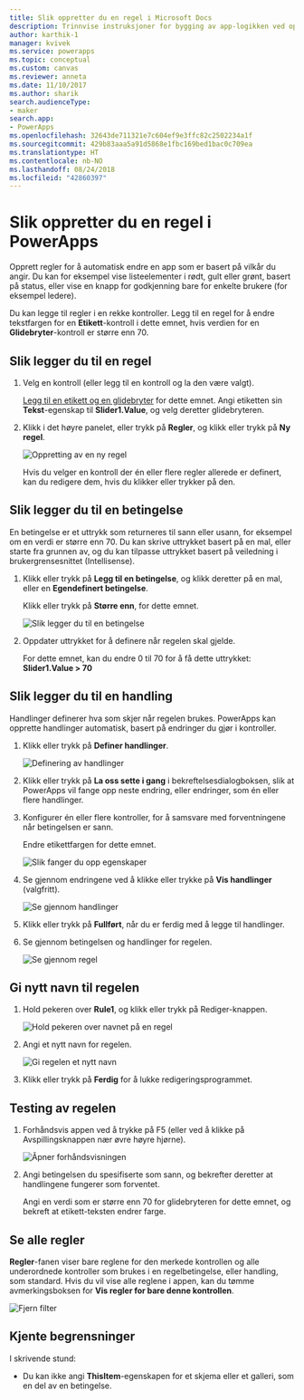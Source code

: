 ```yaml
---
title: Slik oppretter du en regel i Microsoft Docs
description: Trinnvise instruksjoner for bygging av app-logikken ved oppretting av regler
author: karthik-1
manager: kvivek
ms.service: powerapps
ms.topic: conceptual
ms.custom: canvas
ms.reviewer: anneta
ms.date: 11/10/2017
ms.author: sharik
search.audienceType:
- maker
search.app:
- PowerApps
ms.openlocfilehash: 32643de711321e7c604ef9e3ffc82c2502234a1f
ms.sourcegitcommit: 429b83aaa5a91d5868e1fbc169bed1bac0c709ea
ms.translationtype: HT
ms.contentlocale: nb-NO
ms.lasthandoff: 08/24/2018
ms.locfileid: "42860397"
---
```

# <a name="create-a-rule-in-powerapps"></a>Slik oppretter du en regel i PowerApps
Opprett regler for å automatisk endre en app som er basert på vilkår du angir. Du kan for eksempel vise listeelementer i rødt, gult eller grønt, basert på status, eller vise en knapp for godkjenning bare for enkelte brukere (for eksempel ledere).

Du kan legge til regler i en rekke kontroller. Legg til en regel for å endre tekstfargen for en **Etikett**-kontroll i dette emnet, hvis verdien for en **Glidebryter**-kontroll er større enn 70.

## <a name="add-a-rule"></a>Slik legger du til en regel
1. Velg en kontroll (eller legg til en kontroll og la den være valgt).

    [Legg til en etikett og en glidebryter](add-configure-controls.md) for dette emnet. Angi etiketten sin **Tekst**-egenskap til **Slider1.Value**, og velg deretter glidebryteren.

1. Klikk i det høyre panelet, eller trykk på **Regler**, og klikk eller trykk på **Ny regel**.

    ![Oppretting av en ny regel](./media/working-with-rules/new-rule.png)

    Hvis du velger en kontroll der én eller flere regler allerede er definert, kan du redigere dem, hvis du klikker eller trykker på den.  

## <a name="add-a-condition"></a>Slik legger du til en betingelse
En betingelse er et uttrykk som returneres til sann eller usann, for eksempel om en verdi er større enn 70. Du kan skrive uttrykket basert på en mal, eller starte fra grunnen av, og du kan tilpasse uttrykket basert på veiledning i brukergrensesnittet (Intellisense).

1. Klikk eller trykk på **Legg til en betingelse**, og klikk deretter på en mal, eller en **Egendefinert betingelse**.

    Klikk eller trykk på **Større enn**, for dette emnet.

    ![Slik legger du til en betingelse](./media/working-with-rules/rule-conditions.png)

1. Oppdater uttrykket for å definere når regelen skal gjelde.

    For dette emnet, kan du endre 0 til 70 for å få dette uttrykket:  <br>**Slider1.Value > 70**

## <a name="add-an-action"></a>Slik legger du til en handling
Handlinger definerer hva som skjer når regelen brukes. PowerApps kan opprette handlinger automatisk, basert på endringer du gjør i kontroller.

1. Klikk eller trykk på **Definer handlinger**.

    ![Definering av handlinger](./media/working-with-rules/rule-define-actions.png)

1. Klikk eller trykk på **La oss sette i gang** i bekreftelsesdialogboksen, slik at PowerApps vil fange opp neste endring, eller endringer, som én eller flere handlinger.

1. Konfigurer én eller flere kontroller, for å samsvare med forventningene når betingelsen er sann.

    Endre etikettfargen for dette emnet.

    ![Slik fanger du opp egenskaper](./media/working-with-rules/rule-capture-properties.png)

1. Se gjennom endringene ved å klikke eller trykke på **Vis handlinger** (valgfritt).

    ![Se gjennom handlinger](./media/working-with-rules/rule-review-actions.png)

1. Klikk eller trykk på **Fullført**, når du er ferdig med å legge til handlinger.

1. Se gjennom betingelsen og handlinger for regelen.

    ![Se gjennom regel](./media/working-with-rules/rule-review.png)

## <a name="rename-the-rule"></a>Gi nytt navn til regelen

1. Hold pekeren over **Rule1**, og klikk eller trykk på Rediger-knappen.

    ![Hold pekeren over navnet på en regel](./media/working-with-rules/hover-over-rules_name.png)

1. Angi et nytt navn for regelen.

    ![Gi regelen et nytt navn](./media/working-with-rules/rename-rule.png)

1. Klikk eller trykk på **Ferdig** for å lukke redigeringsprogrammet.

## <a name="test-the-rule"></a>Testing av regelen
1. Forhåndsvis appen ved å trykke på F5 (eller ved å klikke på Avspillingsknappen nær øvre høyre hjørne).

    ![Åpner forhåndsvisningen](./media/working-with-rules/open-preview.png)

1. Angi betingelsen du spesifiserte som sann, og bekrefter deretter at handlingene fungerer som forventet.

    Angi en verdi som er større enn 70 for glidebryteren for dette emnet, og bekreft at etikett-teksten endrer farge.

## <a name="see-all-rules"></a>Se alle regler
**Regler**-fanen viser bare reglene for den merkede kontrollen og alle underordnede kontroller som brukes i en regelbetingelse, eller handling, som standard. Hvis du vil vise alle reglene i appen, kan du tømme avmerkingsboksen for **Vis regler for bare denne kontrollen**.

![Fjern filter](./media/working-with-rules/rules-filter.png)

## <a name="known-limitations"></a>Kjente begrensninger
I skrivende stund:

* Du kan ikke angi **ThisItem**-egenskapen for et skjema eller et galleri, som en del av en betingelse.
